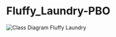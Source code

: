 # Fluffy_Laundry-PBO
![Class Diagram Fluffy Laundry](https://user-images.githubusercontent.com/79191854/117385660-b28eb800-af0f-11eb-861e-11d3fbd82f9f.png)
